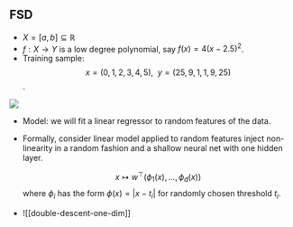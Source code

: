 
## FSD
- $X = [a,b] \subseteq \mathbb{R}$ 
- $f: X \rightarrow Y$ is a low degree polynomial, say $f(x)=4(x-2.5)^2$.
- Training sample: 
  $$x = (0,1, 2,3,4,5), ~~y = (25,9,1,1,9,25)$$.

![](https://i.imgur.com/IAUndgH.png)

- Model: we will fit a linear regressor to random features of the data. 
- Formally, consider linear model applied to random features inject non-linearity in a random fashion and a shallow neural net with one hidden layer.
  
  $$x \mapsto w^\top (\phi_1(x), \ldots, \phi_d(x))$$where $\phi_i$ has the form $\phi(x)=|x-t_i|$ for randomly chosen threshold $t_i$. 
- ![[double-descent-one-dim]]